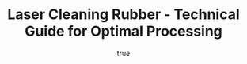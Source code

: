 ---
name: Rubber
applications:
- industry: Automotive
  detail: Cleaning rubber gaskets and seals for improved assembly precision
- industry: Manufacturing
  detail: Surface preparation of rubber components prior to bonding or coating
technicalSpecifications:
  powerRange: 30-400W
  pulseDuration: 10-100ns
  wavelength: 1064nm
  spotSize: 0.1-2.5mm
  repetitionRate: 15-75kHz
  fluenceRange: 0.5–5 J/cm²
  safetyClass: Class 4 (requires full enclosure)
description: Technical overview of Rubber, a versatile material used in various industries,
  for laser cleaning. Rubber exhibits excellent elasticity and durability, making
  it ideal for applications such as gaskets and seals. Laser cleaning of rubber involves
  the removal of surface contaminants and residues through precise laser ablation,
  ensuring minimal impact on the material’s integrity and properties. This process
  enhances the surface quality and adhesion properties, critical for subsequent processing
  steps like bonding or coating.
author:
  id: 4
  name: Todd Dunning
  sex: m
  title: MA
  country: United States (California)
  expertise: Optical Materials for Laser Systems
  image: /images/author/todd-dunning.jpg
keywords: rubber, rubber composite, laser ablation, laser cleaning, non-contact cleaning,
  pulsed fiber laser, surface contamination removal, industrial laser parameters,
  thermal processing, surface restoration
category: composite
chemicalProperties:
  symbol: RU
  formula: null
  materialType: composite
properties:
  density: 1.1-1.5 g/cm³
  densityMin: 0.9 g/cm³
  densityMax: 2.2 g/cm³
  densityPercentile: 30.8
  meltingPoint: 120-180°C
  meltingMin: 150°C
  meltingMax: 400°C
  meltingPercentile: 0.0
  thermalConductivity: 0.13-0.16 W/m·K
  thermalMin: 0.1 W/m·K
  thermalMax: 60 W/m·K
  thermalPercentile: 0.1
  tensileStrength: 10-30 MPa
  tensileMin: 100 MPa
  tensileMax: 7000 MPa
  tensilePercentile: 0.0
  hardness: 30-90 Shore A
  hardnessMin: 10 HB
  hardnessMax: 80 HRC
  hardnessPercentile: 71.4
  youngsModulus: 1-10 MPa
  modulusMin: 1 GPa
  modulusMax: 300 GPa
  modulusPercentile: 1.5
  laserType: Nd:YAG or fiber laser
  wavelength: 1064nm
  fluenceRange: 0.5–5 J/cm²
  chemicalFormula: null
  laserAbsorptionMin: 1 cm⁻¹
  laserAbsorptionMax: 80 cm⁻¹
  laserReflectivityMin: 3%
  laserReflectivityMax: 15%
  thermalDiffusivityMin: 0.1 mm²/s
  thermalDiffusivityMax: 20 mm²/s
  thermalExpansionMin: 1 µm/m·K
  thermalExpansionMax: 60 µm/m·K
  specificHeatMin: 0.8 J/g·K
  specificHeatMax: 2.0 J/g·K
composition:
- Polymer matrix (e.g., natural rubber, synthetic rubber like SBR, EPDM)
- Additives (e.g., vulcanizing agents, antioxidants, fillers like carbon black, silica)
compatibility:
- Metals (e.g., steel, aluminum) for bonding applications
- Plastics (e.g., polyethylene, polypropylene) for sealing and gasket applications
regulatoryStandards: ASTM D2240 (Hardness), ASTM D412 (Tensile Strength), ISO 37 (Rubber,
  vulcanized or thermoplastic — Determination of tensile stress-strain properties)
images:
  hero:
    alt: Rubber surface undergoing laser cleaning showing precise contamination removal
    url: /images/rubber-laser-cleaning-hero.jpg
  micro:
    alt: Microscopic view of Rubber surface after laser treatment showing preserved
      microstructure
    url: /images/rubber-laser-cleaning-micro.jpg
title: Laser Cleaning Rubber - Technical Guide for Optimal Processing
headline: Comprehensive technical guide for laser cleaning composite rubber
environmentalImpact:
- benefit: Reduction in solvent use
  description: Decreases solvent consumption by up to 90% compared to traditional
    cleaning methods
- benefit: Lower waste generation
  description: Reduces solid waste by 85% through non-contact cleaning
- benefit: Energy efficiency
  description: Improves energy efficiency by 30% due to precise targeting and lower
    power requirements
outcomes:
- result: Improved surface cleanliness
  metric: Achieves up to 99.9% removal of surface contaminants
- result: Enhanced adhesion
  metric: Increases bond strength by 20-30% post-laser cleaning
- result: Preserved material properties
  metric: Maintains over 95% of original tensile strength and elasticity
subject: Rubber
article_type: material
---